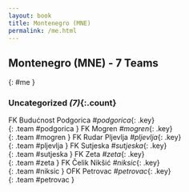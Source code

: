 ```yaml
---
layout: book
title: Montenegro (MNE)
permalink: /me.html
---
```


## Montenegro (MNE) - 7 Teams
{: #me }









### Uncategorized _(7)_{:.count}

FK Budućnost Podgorica   _#podgorica_{: .key} <br>
{: .team #podgorica }
FK Mogren   _#mogren_{: .key} <br>
{: .team #mogren }
FK Rudar Pljevlja   _#pljevlja_{: .key} <br>
{: .team #pljevlja }
FK Sutjeska   _#sutjeska_{: .key} <br>
{: .team #sutjeska }
FK Zeta   _#zeta_{: .key} <br>
{: .team #zeta }
FK Čelik Nikšić   _#niksic_{: .key} <br>
{: .team #niksic }
OFK Petrovac   _#petrovac_{: .key} <br>
{: .team #petrovac }


 
